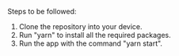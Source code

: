 Steps to be followed:

1. Clone the repository into your device.
2. Run "yarn" to install all the required packages.
3. Run the app with the command "yarn start".
